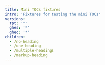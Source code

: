 ```yaml
---
title: Mini TOCs fixtures
intro: 'Fixtures for testing the mini TOCs'
versions:
  fpt: '*'
  ghes: '*'
  ghec: '*'
children:
  - /no-heading
  - /one-heading
  - /multiple-headings
  - /markup-heading
---
```

